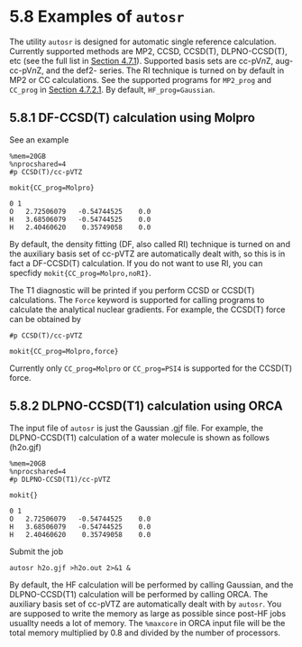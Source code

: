 # 5.8 Examples of `autosr`
The utility `autosr` is designed for automatic single reference calculation. Currently supported methods are MP2, CCSD, CCSD(T), DLPNO-CCSD(T), etc (see the full list in [Section 4.7.1](./chap4-7.md#471-methods-in-autosr)). Supported basis sets are cc-pV*n*Z, aug-cc-pV*n*Z, and the def2- series. The RI technique is turned on by default in MP2 or CC calculations. See the supported programs for `MP2_prog` and `CC_prog` in [Section 4.7.2.1](./chap4-7.md#4721-sepcify-programs-for-each-step). By default, `HF_prog=Gaussian`.

## 5.8.1 DF-CCSD(T) calculation using Molpro
See an example
```
%mem=20GB
%nprocshared=4
#p CCSD(T)/cc-pVTZ

mokit{CC_prog=Molpro}

0 1
O   2.72506079   -0.54744525    0.0
H   3.68506079   -0.54744525    0.0
H   2.40460620    0.35749058    0.0

```

By default, the density fitting (DF, also called RI) technique is turned on and the auxiliary basis set of cc-pVTZ are automatically dealt with, so this is in fact a DF-CCSD(T) calculation. If you do not want to use RI, you can specfidy `mokit{CC_prog=Molpro,noRI}`.

The T1 diagnostic will be printed if you perform CCSD or CCSD(T) calculations. The `Force` keyword is supported for calling programs to calculate the analytical nuclear gradients. For example, the CCSD(T) force can be obtained by
```
#p CCSD(T)/cc-pVTZ

mokit{CC_prog=Molpro,force}
```

Currently only `CC_prog=Molpro` or `CC_prog=PSI4` is supported for the CCSD(T) force.

## 5.8.2 DLPNO-CCSD(T1) calculation using ORCA
The input file of `autosr` is just the Gaussian .gjf file. For example, the DLPNO-CCSD(T1) calculation of a water molecule is shown as follows (h2o.gjf)
```
%mem=20GB
%nprocshared=4
#p DLPNO-CCSD(T1)/cc-pVTZ

mokit{}

0 1
O   2.72506079   -0.54744525    0.0
H   3.68506079   -0.54744525    0.0
H   2.40460620    0.35749058    0.0

```

Submit the job
```
autosr h2o.gjf >h2o.out 2>&1 &
```

By default, the HF calculation will be performed by calling Gaussian, and the DLPNO-CCSD(T1) calculation will be performed by calling ORCA. The auxiliary basis set of cc-pVTZ are automatically dealt with by `autosr`. You are supposed to write the memory as large as possible since post-HF jobs usuallty needs a lot of memory. The `%maxcore` in ORCA input file will be the total memory multiplied by 0.8 and divided by the number of processors.


